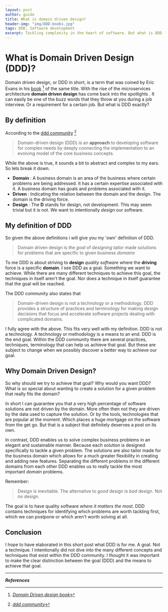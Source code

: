 ```yaml
---
layout: post
author: guido
title: What is domain driven design?
header-img: "img/DDD-books.jpg"
tags: DDD, Software development
excerpt: Tackling complexity in the heart of software. But what is DDD exactly?
---
```

# What is Domain Driven Design (DDD)?

Domain driven design, or DDD in short, is a term that was coined by Eric Evans in his [book](https://www.amazon.com/Domain-Driven-Design-Tackling-Complexity-Software/dp/0321125215/ref=sr_1_1?ie=UTF8&s=books&qid=1238687848&sr=8-1) [^1] of the same title.
With the rise of the microservices architecture **domain driven design** has come back into the spotlights . It can easily be one of the buzz words that they throw at you during a job interview. Or a requirement for a certain job. But what is DDD exactly?

## By definition
According to the [ddd community](http://dddcommunity.org/learning-ddd/what_is_ddd/) [^2]

> Domain-driven design (DDD) is an **approach** to developing software for complex needs by deeply connecting the implementation to an evolving model of the core business concepts.

While the above is true, it sounds a bit to abstract and complex to my ears. So lets break it down.

+ **Domain** : A business domain is an area of the business where certain problems are being addressed. It has a certain expertise associated with it. A business domain has goals and problems associated with it.
+ **Driven** : Indicating the relation between the domain and the design. The domain is the driving force.
+ **Design** : The **D** stands for design, not development. This may seem trivial but it is not. We want to intentionally *design* our software.

## My definition of DDD 

So given the above definitions i will give you my 'own' definition of DDD.

>Domain driven design is the _goal_ of _designing_ tailor made solutions for problems that are specific to given business _domains_


To me DDD is about striving to **design** _quality software_ where the **driving** force is a specific **domain**. I see DDD as a goal. Something we want to achieve. While there are many different techniques to achieve this goal, the techniques in itself aren't the goal. Nor does a technique in itself guarantee that the goal will be reached.

The DDD community also states that

> Domain-driven design is not a technology or a methodology. DDD provides a structure of practices and terminology for making design decisions that focus and accelerate software projects dealing with complicated domains.

I fully agree with the above. This fits very well with my definition. DDD is not a technology. A technology or methodology is a means to an end. DDD is the end goal. Within the DDD community there are several practices, techniques, terminology that can help us achieve that goal. But these are subject to change when we possibly discover a better way to achieve our goal.


## Why Domain Driven Design? 
So why should we try to achieve that goal? Why would you want DDD? What is so special about wanting to create a solution for a given problem that really fits the domain?

In short I can guarantee you that a very high percentage of software solutions are not driven by the domain.  More often then not they are driven by the data used to capture the solution. Or by the tools, technologies that are popular at the moment. Which places a huge mortgage on the software from the get go. But that is a subject that definitely deserves a post on its own.

In contrast, DDD enables us to solve complex business problems in an elegant and sustainable manner. Because each solution is designed specifically to tackle a given problem. The solutions are also tailor made for the business domain which allows for a much greater flexibility in creating and adding new features. Separating the different problems in the different domains from each other DDD enables us to really tackle the most important _domain_ problems.

Remember:

>Design is inevitable. The alternative to _good_ design is _bad_ design. Not _no_ design.

The goal is to have quality software _where it matters the most_. DDD contains techniques for identifying which problems are worth tackling first, which we can postpone or which aren't worth solving at all.

## Conclusion

I hope to have elaborated in this short post what DDD is for me. A goal. Not a technique. I intentionally did not dive into the many different concepts and techniques that exist within the DDD community. I thought it was important to make the clear distinction between the goal (DDD) and the means to achieve that goal.

---
_**References**_

[^1]: _[Domain Driven design book](https://www.amazon.com/Domain-Driven-Design-Tackling-Complexity-Software/dp/0321125215/ref=sr_1_1?ie=UTF8&s=books&qid=1238687848&sr=8-1)_
[^2]: _[ddd community](http://dddcommunity.org/learning-ddd/what_is_ddd/)_
